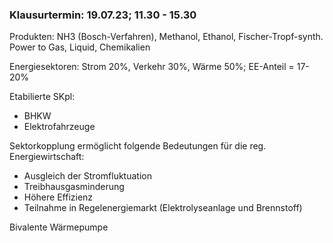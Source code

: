 ### Klausurtermin: 19.07.23; 11.30 - 15.30

Produkten:  NH3 (Bosch-Verfahren), Methanol, Ethanol, Fischer-Tropf-synth.
Power to Gas, Liquid, Chemikalien

Energiesektoren: Strom 20%, Verkehr 30%, Wärme 50%; EE-Anteil = 17-20%

Etabilierte SKpl:
- BHKW
- Elektrofahrzeuge

Sektorkopplung ermöglicht folgende Bedeutungen für die reg. Energiewirtschaft:
- Ausgleich der Stromfluktuation
- Treibhausgasminderung
- Höhere Effizienz
- Teilnahme in Regelenergiemarkt (Elektrolyseanlage und Brennstoff)

Bivalente Wärmepumpe